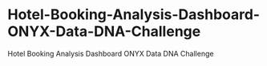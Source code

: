 # Hotel-Booking-Analysis-Dashboard-ONYX-Data-DNA-Challenge
Hotel Booking Analysis Dashboard ONYX Data DNA Challenge
